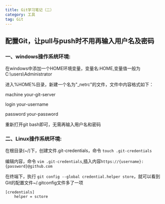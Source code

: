```yaml
---
title: Git学习笔记（二）
category: 工具
tag: Git
---
```


## 配置Git，让pull与push时不用再输入用户名及密码

### 一、windows操作系统环境:

在windows中添加一个HOME环境变量，变量名:HOME,变量值一般为C:\users\Administrator

进入%HOME%目录，新建一个名为"_netrc"的文件，文件中内容格式如下：

machine your-git-server

login your-username

password your-password

重新打开git bash即可，无需再输入用户名和密码

### 二、Linux操作系统环境:

在根目录(~/)下，创建文件.git-credentials，命令 `touch .git-credentials`

编辑内容，命令 `vim .git-credentials`,插入内容`https://{username}:{password}@github.com`

在终端下，执行 `git config --global credential.helper store`，就可以看到Git的配置文件~/.gitconfig文件多了一项

~~~
[credentials]
    helper = sctore
~~~